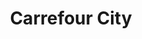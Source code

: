 ---
title: "Carrefour City"
url: /rennes/carrefour-city-boulevard-leon-bourgeois/
shop: commodité
---